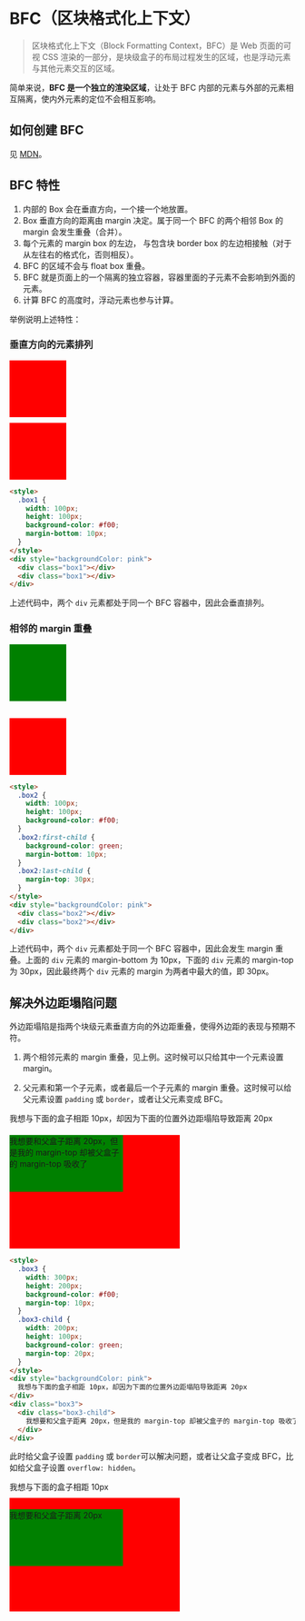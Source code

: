 # BFC（区块格式化上下文）

> 区块格式化上下文（Block Formatting Context，BFC）是 Web 页面的可视 CSS 渲染的一部分，是块级盒子的布局过程发生的区域，也是浮动元素与其他元素交互的区域。

简单来说，**BFC 是一个独立的渲染区域**，让处于 BFC 内部的元素与外部的元素相互隔离，使内外元素的定位不会相互影响。

## 如何创建 BFC

见 [MDN](https://developer.mozilla.org/zh-CN/docs/Web/Guide/CSS/Block_formatting_context)。

## BFC 特性

1. 内部的 Box 会在垂直方向，一个接一个地放置。
2. Box 垂直方向的距离由 margin 决定。属于同一个 BFC 的两个相邻 Box 的 margin 会发生重叠（合并）。
3. 每个元素的 margin box 的左边， 与包含块 border box 的左边相接触（对于从左往右的格式化，否则相反）。
4. BFC 的区域不会与 float box 重叠。
5. BFC 就是页面上的一个隔离的独立容器，容器里面的子元素不会影响到外面的元素。
6. 计算 BFC 的高度时，浮动元素也参与计算。

举例说明上述特性：

### 垂直方向的元素排列

<style>
  .box1 {
    width: 100px;
    height: 100px;
    background-color: #f00;
    margin-bottom: 10px;
  }
</style>
<div style="backgroundColor: pink">
  <div class="box1"></div>
  <div class="box1"></div>
</div>

```html
<style>
  .box1 {
    width: 100px;
    height: 100px;
    background-color: #f00;
    margin-bottom: 10px;
  }
</style>
<div style="backgroundColor: pink">
  <div class="box1"></div>
  <div class="box1"></div>
</div>
```

上述代码中，两个 `div` 元素都处于同一个 BFC 容器中，因此会垂直排列。

### 相邻的 margin 重叠

<style>
  .box2 {
    width: 100px;
    height: 100px;
    background-color: #f00;
  }
  .box2:first-child {
    background-color: green;
    margin-bottom: 10px;
  }
  .box2:last-child {
    margin-top: 30px;
  }
</style>
<div style="backgroundColor: pink">
  <div class="box2"></div>
  <div class="box2"></div>
</div>

```html
<style>
  .box2 {
    width: 100px;
    height: 100px;
    background-color: #f00;
  }
  .box2:first-child {
    background-color: green;
    margin-bottom: 10px;
  }
  .box2:last-child {
    margin-top: 30px;
  }
</style>
<div style="backgroundColor: pink">
  <div class="box2"></div>
  <div class="box2"></div>
</div>
```

上述代码中，两个 `div` 元素都处于同一个 BFC 容器中，因此会发生 margin 重叠。上面的 `div` 元素的 margin-bottom 为 10px，下面的 `div` 元素的 margin-top 为 30px，因此最终两个 `div` 元素的 margin 为两者中最大的值，即 30px。

## 解决外边距塌陷问题

外边距塌陷是指两个块级元素垂直方向的外边距重叠，使得外边距的表现与预期不符。

1. 两个相邻元素的 margin 重叠，见上例。这时候可以只给其中一个元素设置 margin。

2. 父元素和第一个子元素，或者最后一个子元素的 margin 重叠。这时候可以给父元素设置 `padding` 或 `border`，或者让父元素变成 BFC。

<style>
  .box3 {
    width: 300px;
    height: 200px;
    background-color: #f00;
    margin-top: 10px;
  }
  .box3-child {
    width: 200px;
    height: 100px;
    background-color: green;
    margin-top: 20px;
  }
</style>
<div style="backgroundColor: pink">
我想与下面的盒子相距 10px，却因为下面的位置外边距塌陷导致距离 20px
</div>
<div class="box3">
  <div class="box3-child">
    我想要和父盒子距离 20px，但是我的 margin-top 却被父盒子的 margin-top 吸收了
  </div>
</div>

```html
<style>
  .box3 {
    width: 300px;
    height: 200px;
    background-color: #f00;
    margin-top: 10px;
  }
  .box3-child {
    width: 200px;
    height: 100px;
    background-color: green;
    margin-top: 20px;
  }
</style>
<div style="backgroundColor: pink">
  我想与下面的盒子相距 10px，却因为下面的位置外边距塌陷导致距离 20px
</div>
<div class="box3">
  <div class="box3-child">
    我想要和父盒子距离 20px，但是我的 margin-top 却被父盒子的 margin-top 吸收了
  </div>
</div>
```

此时给父盒子设置 `padding` 或 `border`可以解决问题，或者让父盒子变成 BFC，比如给父盒子设置 `overflow: hidden`。

<style>
  .box3 {
    width: 300px;
    height: 200px;
    background-color: #f00;
    margin-top: 10px;
  }
  .box3-child {
    width: 200px;
    height: 100px;
    background-color: green;
    margin-top: 20px;
  }
</style>
<div style="backgroundColor: pink">
我想与下面的盒子相距 10px
</div>
<div class="box3" style="overflow: hidden">
  <div class="box3-child">
    我想要和父盒子距离 20px
  </div>
</div>
